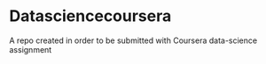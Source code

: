 # Datasciencecoursera
A repo created in order to be submitted with Coursera data-science assignment
